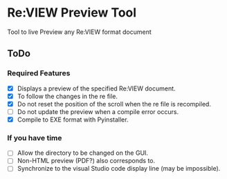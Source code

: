 # Re:VIEW Preview Tool

Tool to live Preview any Re:VIEW format document

## ToDo

### Required Features

* [x] Displays a preview of the specified Re:VIEW document.
* [x] To follow the changes in the re file.
* [x] Do not reset the position of the scroll when the re file is recompiled.
* [ ] Do not update the preview when a compile error occurs.
* [x] Compile to EXE format with Pyinstaller.

### If you have time

* [ ] Allow the directory to be changed on the GUI.
* [ ] Non-HTML preview (PDF?) also corresponds to.
* [ ] Synchronize to the visual Studio code display line (may be impossible).
